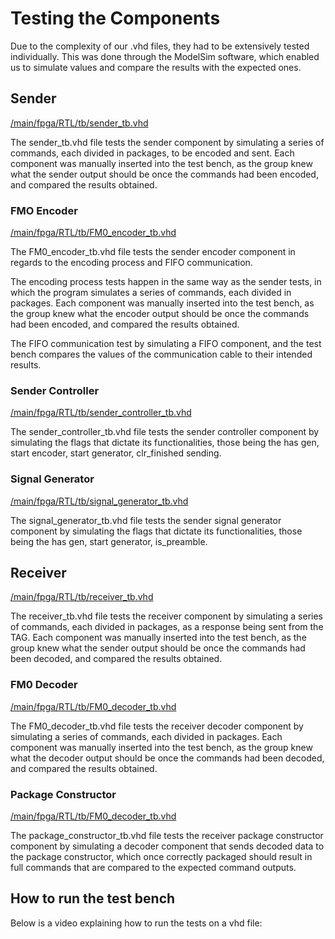 # Testing the Components

Due to the complexity of our .vhd files, they had to be extensively tested individually. This was done through the ModelSim software, which enabled us to simulate values and compare the results with the expected ones.

## Sender

[/main/fpga/RTL/tb/sender_tb.vhd](https://github.com/pfeinsper/21b-indago-rfid-conformance-tester/blob/main/fpga/RTL/tb/sender_tb.vhd)

The sender_tb.vhd file tests the sender component by simulating a series of commands, each divided in packages, to be encoded and sent. Each component was manually inserted into the test bench, as the group knew what the sender output should be once the commands had been encoded, and compared the results obtained.

### FMO Encoder

[/main/fpga/RTL/tb/FM0_encoder_tb.vhd](https://github.com/pfeinsper/21b-indago-rfid-conformance-tester/blob/main/fpga/RTL/tb/FM0_encoder_tb.vhd)

The FM0_encoder_tb.vhd file tests the sender encoder component in regards to the encoding process and FIFO communication. 

The encoding process tests happen in the same way as the sender tests, in which the program simulates a series of commands, each divided in packages. Each component was manually inserted into the test bench, as the group knew what the encoder output should be once the commands had been encoded, and compared the results obtained.

The FIFO communication test by simulating a FIFO component, and the test bench compares the values of the communication cable to their intended results.

### Sender Controller

[/main/fpga/RTL/tb/sender_controller_tb.vhd](https://github.com/pfeinsper/21b-indago-rfid-conformance-tester/blob/main/fpga/RTL/tb/sender_controller_tb.vhd)

The sender_controller_tb.vhd file tests the sender controller component by simulating the flags that dictate its functionalities, those being the <guide>has gen</guide>, <guide>start encoder</guide>, <guide>start generator</guide>, <guide>clr_finished sending</guide>.

### Signal Generator

[/main/fpga/RTL/tb/signal_generator_tb.vhd](https://github.com/pfeinsper/21b-indago-rfid-conformance-tester/blob/main/fpga/RTL/tb/signal_generator_tb.vhd)

The signal_generator_tb.vhd file tests the sender signal generator component by simulating the flags that dictate its functionalities, those being the <guide>has gen</guide>, <guide>start generator</guide>, <guide>is_preamble</guide>.

## Receiver

[/main/fpga/RTL/tb/receiver_tb.vhd](https://github.com/pfeinsper/21b-indago-rfid-conformance-tester/blob/main/fpga/RTL/tb/receiver.vhd)

The receiver_tb.vhd file tests the receiver component by simulating a series of commands, each divided in packages, as a response being sent from the TAG. Each component was manually inserted into the test bench, as the group knew what the sender output should be once the commands had been decoded, and compared the results obtained.

### FM0 Decoder

[/main/fpga/RTL/tb/FM0_decoder_tb.vhd](https://github.com/pfeinsper/21b-indago-rfid-conformance-tester/blob/main/fpga/RTL/tb/FM0_decoder_tb.vhd)

The FM0_decoder_tb.vhd file tests the receiver decoder component by simulating a series of commands, each divided in packages. Each component was manually inserted into the test bench, as the group knew what the decoder output should be once the commands had been decoded, and compared the results obtained.

### Package Constructor

[/main/fpga/RTL/tb/FM0_decoder_tb.vhd](https://github.com/pfeinsper/21b-indago-rfid-conformance-tester/blob/main/fpga/RTL/tb/package_constructor_tb.vhd)

The package_constructor_tb.vhd file tests the receiver package constructor component by simulating a decoder component that sends decoded data to the package constructor, which once correctly packaged should result in full commands that are compared to the expected command outputs.

## How to run the test bench

Below is a video explaining how to run the tests on a vhd file: